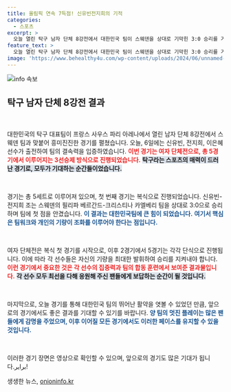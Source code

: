 ```yaml
---
title: 올림픽 연속 7득점! 신유빈전지희의 기적
categories:
  - 스포츠
excerpt: >
  오늘 열린 탁구 남자 단체 8강전에서 대한민국 팀이 스웨덴을 상대로 기막힌 3:0 승리를 거두며 첫점을 획득했습니다. 이 흥미진진한 경기의 하이라이트를 영상으로 만나보세요!
feature_text: >
  오늘 열린 탁구 남자 단체 8강전에서 대한민국 팀이 스웨덴을 상대로 기막힌 3:0 승리를 거두며 첫점을 획득했습니다. 이 흥미진진한 경기의 하이라이트를 영상으로 만나보세요!
image: 'https://www.behealthy4u.com/wp-content/uploads/2024/06/unnamed-file.png'
---
```


<p><img src="https://www.behealthy4u.com/wp-content/uploads/2024/06/unnamed-file.png" alt="info 속보" /></p>

<h2 data-ke-size="size26">탁구 남자 단체 8강전 결과</h2>

<p data-ke-size="size16">&nbsp;</p>

<p>대한민국의 탁구 대표팀이 프랑스 사우스 파리 아레나에서 열린 남자 단체 8강전에서 스웨덴 팀과 맞붙어 흥미진진한 경기를 펼쳤습니다. 오늘, 6일에는 신유빈, 전지희, 이은혜 선수가 출전하여 팀의 결속력을 입증하였습니다. <b><span style="color: #ee2323;">이번 경기는 여자 단체전으로, 총 5경기에서 이루어지는 3선승제 방식으로 진행되었습니다.</span></b> <b><span style="background-color: #21538527;">탁구라는 스포츠의 매력이 드러난 경기로, 모두가 기대하는 순간들이었습니다.</span></b> </p>

<p data-ke-size="size16">&nbsp;</p>

<p>경기는 총 5세트로 이루어져 있으며, 첫 번째 경기는 복식으로 진행되었습니다. 신유빈-전지희 조는 스웨덴의 필리파 베르간드-크리스티나 카엘베리 팀을 상대로 3:0으로 승리하며 팀에 첫 점을 안겼습니다. <b><span style="color: #1a5490;">이 결과는 대한민국팀에 큰 힘이 되었습니다.</span></b> <b><span style="color: #1a5490;">여기서 핵심은 팀워크와 개인의 기량이 조화를 이루어야 한다는 점입니다.</span></b> </p>

<p data-ke-size="size16">&nbsp;</p>

<p>여자 단체전은 복식 첫 경기를 시작으로, 이후 2경기에서 5경기는 각각 단식으로 진행됩니다. 이에 따라 각 선수들은 자신의 기량을 최대한 발휘하여 승리를 지켜내야 합니다. <b><span style="color: #ee2323;">이런 경기에서 중요한 것은 각 선수의 집중력과 팀의 합동 훈련에서 보여준 결과물입니다.</span></b> <b><span style="background-color: #21538527;">각 선수 모두 최선을 다해 응원해 주신 팬들에게 보답하는 순간이 될 것입니다.</span></b></p>

<p data-ke-size="size16">&nbsp;</p>

<p>마지막으로, 오늘 경기를 통해 대한민국 팀의 뛰어난 활약을 엿볼 수 있었던 만큼, 앞으로의 경기에서도 좋은 결과를 기대할 수 있기를 바랍니다. <b><span style="color: #1a5490;">양 팀의 멋진 플레이는 많은 팬들에게 감명을 주었으며, 이후 이어질 모든 경기에서도 이러한 페이스를 유지할 수 있을 것입니다.</span></b> </p>

<p data-ke-size="size16">&nbsp;</p>

<p>이러한 경기 장면은 영상으로 확인할 수 있으며, 앞으로의 경기도 많은 기대가 됩니다.براير!</p>
생생한 뉴스, <a href="https://onioninfo.kr" rel="dofollow">onioninfo.kr</a>


